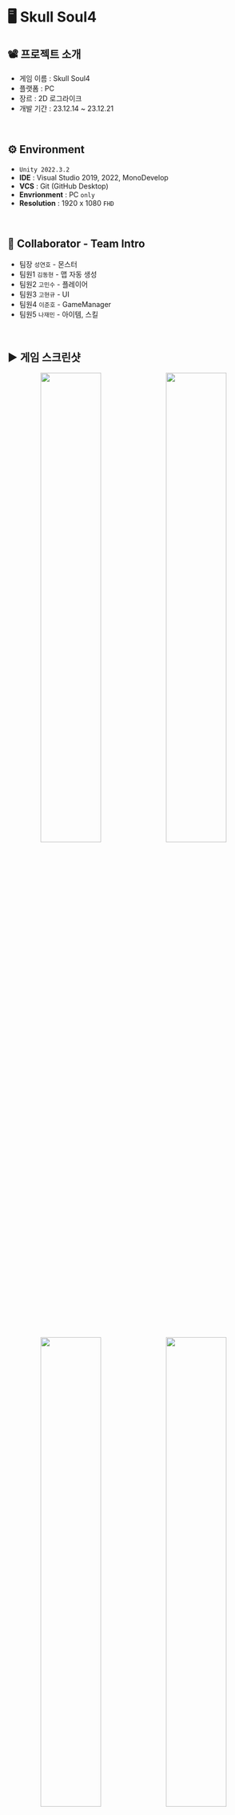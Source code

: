 # 🖥️ Skull Soul4

## 📽️ 프로젝트 소개
 - 게임 이름 : Skull Soul4
 - 플랫폼 : PC
 - 장르 : 2D 로그라이크
 - 개발 기간 : 23.12.14 ~ 23.12.21
<br/>

## ⚙️ Environment
- `Unity 2022.3.2`
- **IDE** : Visual Studio 2019, 2022, MonoDevelop
- **VCS** : Git (GitHub Desktop)
- **Envrionment** : PC `only`
- **Resolution** :	1920 x 1080 `FHD`
<br/>

## 👤 Collaborator - Team Intro
- 팀장  `성연호` - 몬스터
- 팀원1 `김동현` - 맵 자동 생성
- 팀원2 `고민수` - 플레이어
- 팀원3 `고현규` - UI
- 팀원4 `이준호` - GameManager
- 팀원5 `나재민` - 아이템, 스킬
<br/>

## ▶️ 게임 스크린샷
<p align="center">
  <img src="https://github.com/gusrb0296/RogueLike/assets/149379194/d0d27cc1-c6cc-4eac-9e7b-b7318f62011b" width="49%"/>
  <img src="https://github.com/gusrb0296/RogueLike/assets/149379194/22aa9a76-cfab-4c94-bb30-7d112db408c6" width="49%"/>
</p>
<p align="center">
  <img src="https://github.com/gusrb0296/RogueLike/assets/149379194/5df9b6bc-7749-419b-af46-381029da1bd7" width="49%"/>
  <img src="https://github.com/gusrb0296/RogueLike/assets/149379194/8241f9e5-5444-4e26-94ec-926bb30ba1ec" width="49%"/>
</p>
<p align="center">
  <img src="https://github.com/gusrb0296/RogueLike/assets/149379194/0d664d37-db47-4fc0-b588-7a0ad72db896" width="49%"/>
  <img src="https://github.com/gusrb0296/RogueLike/assets/149379194/8d981c75-96af-4cab-a6f3-aab2d8acfebe" width="49%"/>
</p>
<p align="center">
  <img src="https://github.com/gusrb0296/RogueLike/assets/149379194/ab7b2841-b101-4147-9646-f059d381bc17" width="49%"/>
  <img src="https://github.com/gusrb0296/RogueLike/assets/149379194/cc58fc1c-b94e-43ef-a821-d326926ae1b0" width="49%"/>
</p>
<br/>

## ✏️ 구현 기능

### 1. 스킬 아이템 구현
<img src="https://github.com/JaeMinNa/Ocean_Bloom/assets/149379194/0935979e-6a46-40a4-9ede-ce4098a92469" width="50%"/>

- 아이템을 먹으면 스킬이 활성화되고 스킬을 사용할 수 있도록 구현
- 단축키를 누르면 스킬 프리팹을 생성해서 좌 또는 우로 움직이도록 구현
<br/>

### 2. 포션 아이템 구현
<img src="https://github.com/JaeMinNa/Ocean_Bloom/assets/149379194/4e703166-ce89-4d45-b84e-2e95311970da" width="50%"/>

- 각각 아이템을 먹으면 Player의 Power, Speed, AttackSpeed를 일정 시간 동안 상승하도록 구현
<br/>

### 3. 스킬 쿨타임 표시 기능 구현
<img src="https://github.com/JaeMinNa/Ocean_Bloom/assets/149379194/31d9e376-e72f-41f6-b494-d3adbc55a0be" width="50%"/>

- Image Type을 Filled로 변경해서 쿨타임 시간 동안은 이미지가 점차 차는 효과를 코드로 구현
<img src="https://github.com/JaeMinNa/Ocean_Bloom/assets/149379194/ec05403f-c070-4d5f-a96c-6a911b66bbc7" width="50%"/>

```C#
IEnumerator CoolTimeRoutine()
{
    float coolTime = Player.Data.SkillData.SkillCoolTime;
    float timer = 0f;
    while (true)
    {
        timer += Time.deltaTime;
        float per = timer / coolTime;
        _image.fillAmount = per;

        if (timer >= coolTime)
        {
            _image.fillAmount = 1f;
            break;
        }
        yield return null;
    }
}
```
<br/>

### 4. 데미지 표시 구현
<img src="https://github.com/JaeMinNa/Ocean_Bloom/assets/149379194/3d2a5e16-ac68-4483-8ba2-870d7b6e0abe" width="50%"/>

- TextMeshPro-Text로 일반 공격, 스킬 공격 시, 적용 데미지를 Instantiate, Destroy로 구현
<br/>

## � 트러블 슈팅

### 1. 스킬 적중 시, 진동 효과 구현
<img src="https://github.com/JaeMinNa/Ocean_Bloom/assets/149379194/4877cc7a-5670-4c25-830b-8cbe80763347" width="50%"/>

#### MainCamera의 position 값 변경으로 카메라 흔들리는 효과 구현
- MainCamera가 Player의 position을 따라가도록 구현해서 어색함
```C#
IEnumerator Shake(float shakeAmount, float shakeTime)
{
    float timer = 0;
    while (timer <= shakeTime)
    {
        Camera.main.transform.position 
            = new Vector3 (UnityEngine.Random.insideUnitCircle.x * shakeAmount, UnityEngine.Random.insideUnitCircle.y * shakeAmount, -10);
        timer += Time.deltaTime;
        yield return null;
    }
    Camera.main.transform.position = new Vector3(0, 0, -10);
}
```
#### MainCamera의 rotation 값 변경으로 구현
- position 값을 변경하는 것과 유사한 효과
```C#
IEnumerator Shake(float shakeAmount, float shakeTime)
{
    float timer = 0;
    while (timer <= shakeTime)
    {
        Camera.main.transform.rotation = Quaternion.Euler((Vector3)UnityEngine.Random.insideUnitCircle * shakeAmount);
        timer += Time.deltaTime;
        yield return null;
    }
    Camera.main.transform.rotation = Quaternion.Euler(0f, 0f, 0f);
}
```
<br/>


## 🎮 전체 구현 기능 
1. 랜덤 던전 생성
2. 캐릭터 조작
3. 아이템 수집
4. 몬스터 생성 및 AI
5. 전투 시스템
6. 피해와 체력 관리
7. 보스 전투
8. 퍼마데스
9. 아티팩트 및 효과
10. 레벨업 시스템
11. 사운드 효과 및 음악


### 랜덤 던전 생성
* 맵이 랜덤으로 생성됩니다.
* 시작지점을 중심으로 너비 우선 탐색으로 맵을 새롭게 생성합니다.
* V키를 누르면 맵이 랜덤으로 생성됩니다.
* 맵 중심으로 상하좌우를 가져와서 만들어진 방이면 예외처리하고, 네모형태를 배제하고 일자 형태로 만들기 위해 상하좌우 2개 이상 만들어지면 예외처리 합니다.
* 맵 끝 중 하나를 보스 방으로 생성하고, 또 하나는 레벨업 맵(상점)으로 만들었습니다. 그 외에 다른 맵들은 모두 전투맵으로 만들었습니다.
### 캐릭터 조작
* 좌우 방향키, 스페이스바로 점프 할 수 있습니다.
* Z키를 눌러 공격할 수 있습니다.
* A키를 눌러 스킬을 사용할 수 있습니다.
### 아이템 수집
* 몬스터를 잡으면 Gem 과 일시적 효과 아이템이 드랍됩니다.
* 캐릭터가 해당 아이템에 접촉하면 해당 아이템을 얻을 수 있습니다.
* 던전 룸을 클리어 할 때 마다 스킬 아이템을 얻을 수 있습니다.
* 스킬 아이템은 획득 후 A 버튼을 누르면 사용할 수 있습니다.
### 몬스터 생성 및 AI
* 몬스터가 스폰 위치에 랜덤하게 생성됩니다.
* 주위에 플레이어가 있으면 플레이어르 쫓아오고, 공격합니다.
### 전투 시스템
* 플레이어는 원거리 공격만 가능하고, 발사체가 몬스터에게 맞으면 됩니다.
* 점프 공격이 가능 합니다.
* 스킬 공격은 각자의 공격력과 쿨타임을 가지고 있습니다.
### 피해와 체력 관리
* 캐릭터가 피해를 입으면 일정 시간 동안 무적이 됩니다.
* UI 상에서 체력이 줄어든 만큼 텍스트와 bar가 줄어듭니다.
* 값에 직접 접근하지 않고 DataManager를 Private으로 만들어 내부에서만 접근하고, 내부에 접근할 수 있는 메서드를 GameManager를 통해서 접근합니다.
### 보스 전투
* 보스 맵에 들어가면 보스 방 HP bar가 화면 상단에 나타납니다.
* 보스는 날아다니며, 근접 공격과 원거리 공격을 사용합니다.
* 보스의 전투에서 승리하면 승리 텍스트와 함께 맵 중앙에 포탈이 생성됩니다.
* 포탈로 이동하면 다시 시작 씬으로 돌아가게 됩니다.
### 퍼마데스
* 체력이 모두 소모되면 사망 애니매이션이 나타납니다. 캐릭터는 이동할 수 없으며 Game Over 텍스트가 등장합니다.
* Game Over 텍스트가 등장하면, Enter를 눌렀을 때 메인화면으로 돌아갈 수 있습니다.
### 아티팩트 및 효과
* 몬스터가 드랍한 아이템을 먹으면 효과 지속시간 동안 캐릭터의 몸 색이 변합니다.
* 스킬이 벽에 맞거나, 몬스터에 맞으면 폭발하는 효과가 나타납니다.
* 스킬을 사용하면 쿨타임이 스킬창에 표시됩니다.
### 레벨업 시스템
* 레벨업 맵에 들어가서 NPC와 상호작용 하면 레벨업을 할 수 있습니다.
* 게임 내에서 먹은 Gem을 소모해서 원하는 스탯을 올릴 수 있습니다.
* 올릴 수 있는 스탯은 - 체력 / 공격력 / 이동 속도 / 공격 속도 - 입니다.
### 사운드 효과 및 음악
* 버튼을 누르면 버튼 효과음이 재생됩니다.
* 메인 씬으로 이동하거나, 스타트 씬으로 이동하면 음악이 재생 됩니다
* 전투 방을 이동하면 음악이 재생 됩니다
* 보스 방에 들어가면 음악이 재생됩니다.
<br/>
